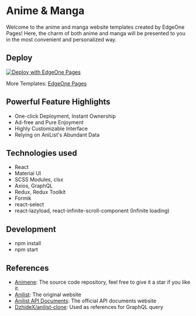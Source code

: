 # Anime & Manga

Welcome to the anime and manga website templates created by EdgeOne Pages! Here, the charm of both anime and manga will be presented to you in the most convenient and personalized way.

## Deploy

[![Deploy with EdgeOne Pages](https://cdnstatic.tencentcs.com/edgeone/pages/deploy.svg)](https://edgeone.ai/pages/new?template=animene)

More Templates: [EdgeOne Pages](https://edgeone.ai/pages/templates)

## Powerful Feature Highlights

- One-click Deployment, Instant Ownership
- Ad-free and Pure Enjoyment
- Highly Customizable Interface
- Relying on AniList's Abundant Data

## Technologies used

- React
- Material UI
- SCSS Modules, clsx
- Axios, GraphQL
- Redux, Redux Toolkit
- Formik
- react-select
- react-lazyload, react-infinite-scroll-component (Infinite loading)

## Development

- npm install
- npm start

## References

- [Animene](https://github.com/hoangtien1005/animene): The source code repository, feel free to give it a star if you like it.
- [Anilist](https://anilist.co): The original website
- [Anilist API Documents](https://anilist.gitbook.io/anilist-apiv2-docs/): The official API documents website
- [DzhideX/anilist-clone](https://github.com/DzhideX/anilist-clone.git): Used as references for GraphQL query
